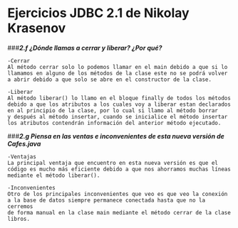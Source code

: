 # Ejercicios JDBC 2.1 de Nikolay Krasenov
###***2.f ¿Dónde llamas a cerrar y liberar? ¿Por qué?*** 
    
    -Cerrar
    Al método cerrar solo lo podemos llamar en el main debido a que si lo
    llamamos en alguno de los métodos de la clase este no se podrá volver
    a abrir debido a que solo se abre en el constructor de la clase.

    -Liberar
    Al método liberar() lo llamo en el bloque finally de todos los métodos 
    debido a que los atributos a los cuales voy a liberar estan declarados
    en al principio de la clase, por lo cual si llamo al método borrar
    y después al método insertar, cuando se inicialice el método insertar
    los atributos contendrán información del anterior método ejecutado.

###***2.g Piensa en las ventas e inconvenientes de esta nueva versión de Cafes.java***
    
    -Ventajas
    La principal ventaja que encuentro en esta nueva versión es que el
    código es mucho más eficiente debido a que nos ahorramos muchas líneas
    mediante el método liberar().

    -Inconvenientes
    Otro de los principales inconvenientes que veo es que veo la conexión
    a la base de datos siempre permanece conectada hasta que no la cerremos
    de forma manual en la clase main mediante el método cerrar de la clase
    libros.
    
